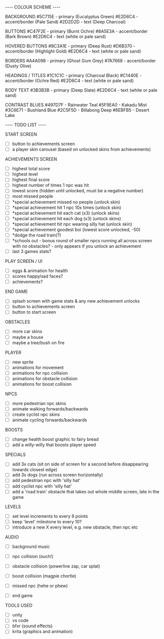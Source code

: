 ---- COLOUR SCHEME  ----  

BACKGROUND
#5C715E - primary (Eucalyptus Green)
#E2D6C4 - accent/border (Pale Sand)
#2D2D2D - text (Deep Charcoal)

BUTTONS
#C47F2E - primary (Burnt Ochre)
#8A5E3A - accent/border (Bark Brown)
#E2D6C4 - text (white or pale sand)

HOVERED BUTTONS
#8C3A1E - primary (Deep Rust)
#D6B370 - accent/border (Highlight Gold)
#E2D6C4 - text (white or pale sand)

BORDERS
#A4A098 - primary (Ghost Gum Grey)
#7A7668 - accent/border (Dusty Olive)

HEADINGS / TITLES
#1C1C1C - primary (Charcoal Black)
#C1440E - accent/border (Ochre Red)
#E2D6C4 - text (white or pale sand)

BODY TEXT
#3B3B3B - primary (Deep Slate)
#E2D6C4 - text (white or pale sand)

CONTRAST BLUES
#497D7F - Rainwater Teal
#5F9EA0 - Kakadu Mist
#3C6E71 - Bushland Blue
#2C5F5D - Billabong Deep
#6EBFB5 - Desert Lake


---- TODO LIST  ----  

START SCREEN
- [ ] button to achievements screen
- [ ] a player skin carousel (based on unlocked skins from achievements)

ACHIEVEMENTS SCREEN
- [ ] highest total score
- [ ] highest level
- [ ] highest final score
- [ ] highest number of times 1 npc was hit
- [ ] lowest score (hidden until unlocked, must be a negative number)
- [ ] most missed people
- [ ] *special achievement missed no people (unlock skin)
- [ ] *special achievement hit 1 npc 10x times (unlock skin)
- [ ] *special achievement hit each cat (x3) (unlock skins)
- [ ] *special achievement hit each dog (x3) (unlock skins)
- [ ] *special achievement hit npc wearing silly hat (unlock skin)
- [ ] *special achievement goodest boi (lowest score unlocked, -50)
- [ ] *dodge the road train(?)
- [ ] *schools out - bonus round of smaller npcs running all across screen with no obstacles? - only appears if you unlock an achievement
- [ ] last 3 games stats?

PLAY SCREEN / UI
- [ ] eggs & animation for health
- [ ] scores happy/sad faces?
- [ ] achievements?

END GAME
- [ ] splash screen with game stats & any new achievement unlocks
- [ ] button to achievements screen
- [ ] button to start screen

OBSTACLES
- [ ] more car skins
- [ ] maybe a house
- [ ] maybe a tree/bush on fire

PLAYER
- [ ] new sprite
- [ ] animations for movement
- [ ] animations for npc collision
- [ ] animations for obstacle collision
- [ ] animations for boost collision

NPCS
- [ ] more pedestrian npc skins
- [ ] animate walking forwards/backwards
- [ ] create cyclist npc skins
- [ ] animate cycling forwards/backwards

BOOSTS
- [ ] change health boost graphic to fairy bread
- [ ] add a willy-willy that boosts player speed

SPECIALS
- [ ] add 3x cats (sit on side of screen for a second before disappearing towards closest edge)
- [ ] add 3x dogs (run across screen horizontally)
- [ ] add pedestrian npc with 'silly hat'
- [ ] add cyclist npc with 'silly hat'
- [ ] add a 'road train' obstacle that takes out whole middle screen, late in the game

LEVELS
- [ ] set level increments to every 8 points
- [ ] keep 'level' milestone to every 10?
- [ ] introduce a new X every level, e.g. new obstacle, then npc etc

AUDIO
- [ ] background music
- [ ] npc collision (ouch!)
- [ ] obstacle collision (powerline zap, car splat)
- [ ] boost collision (magpie chortle)
- [ ] missed npc (hehe or phew)
- [ ] end game


TOOLS USED
- [ ] unity
- [ ] vs code
- [ ] bfxr (sound effects)
- [ ] krita (graphics and animation)